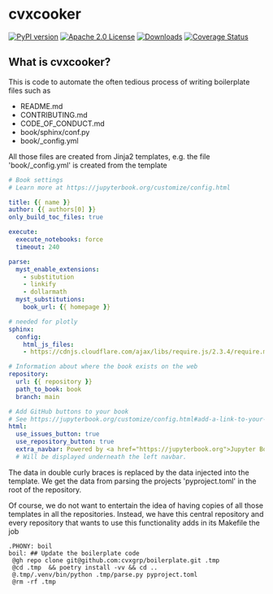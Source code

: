 # cvxcooker

[![PyPI version](https://badge.fury.io/py/cvxcooker.svg)](https://badge.fury.io/py/cvxcooker)
[![Apache 2.0 License](https://img.shields.io/badge/License-APACHEv2-brightgreen.svg)](https://github.com/cvxgrp/boilerplate/blob/master/LICENSE)
[![Downloads](https://static.pepy.tech/personalized-badge/cvxcooker?period=month&units=international_system&left_color=black&right_color=orange&left_text=PyPI%20downloads%20per%20month)](https://pepy.tech/project/cvxcooker)
[![Coverage Status](https://coveralls.io/repos/github/cvxgrp/cvxcooker/badge.png?branch=main)](https://coveralls.io/github/cvxgrp/cvxcooker?branch=main)

## What is cvxcooker?

This is code to automate the often tedious process of writing
boilerplate files such as

* README.md
* CONTRIBUTING.md
* CODE_OF_CONDUCT.md
* book/sphinx/conf.py
* book/_config.yml

All those files are created from Jinja2 templates, e.g.
the file 'book/_config.yml' is created from the template

```yaml
# Book settings
# Learn more at https://jupyterbook.org/customize/config.html

title: {{ name }}
author: {{ authors[0] }}
only_build_toc_files: true

execute:
  execute_notebooks: force
  timeout: 240

parse:
  myst_enable_extensions:
    - substitution
    - linkify
    - dollarmath
  myst_substitutions:
    book_url: {{ homepage }}

# needed for plotly
sphinx:
  config:
    html_js_files:
    - https://cdnjs.cloudflare.com/ajax/libs/require.js/2.3.4/require.min.js

# Information about where the book exists on the web
repository:
  url: {{ repository }}
  path_to_book: book
  branch: main

# Add GitHub buttons to your book
# See https://jupyterbook.org/customize/config.html#add-a-link-to-your-repository
html:
  use_issues_button: true
  use_repository_button: true
  extra_navbar: Powered by <a href="https://jupyterbook.org">Jupyter Book</a>
  # Will be displayed underneath the left navbar.
```

The data in double curly braces is replaced by the data injected into the template.
We get the data from parsing the projects 'pyproject.toml' in the root of the repository.

Of course, we do not want to entertain the idea of having copies of all those
templates in all the repositories. Instead, we have this central repository
and every repository that wants to use this functionality adds in its Makefile
the job

```make
.PHONY: boil
boil: ## Update the boilerplate code
 @gh repo clone git@github.com:cvxgrp/boilerplate.git .tmp
 @cd .tmp  && poetry install -vv && cd ..
 @.tmp/.venv/bin/python .tmp/parse.py pyproject.toml
 @rm -rf .tmp
```
